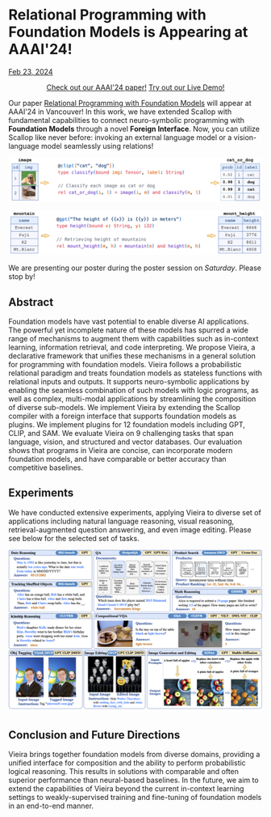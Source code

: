 # Relational Programming with Foundation Models is Appearing at AAAI'24!

<a href="#" class="markdown-tag">Feb 23, 2024</a>

<center>
  <a class="link-button" target="_blank" href="/artifacts/papers/aaai24/scallop_aaai24.pdf">Check out our AAAI'24 paper!</a>
  <a class="link-button" target="_blank" href="https://scallop.build/">Try out our Live Demo!</a>
</center>

Our paper [Relational Programming with Foundation Models](/artifacts/papers/aaai24/scallop_aaai24.pdf) will appear at AAAI'24 in Vancouver!
In this work, we have extended Scallop with fundamental capabilities to connect neuro-symbolic programming with **Foundation Models** through a novel **Foreign Interface**.
Now, you can utilize Scallop like never before: invoking an external language model or a vision-language model seamlessly using relations!

![cat-or-dog](/img/aaai24/cat-or-dog.png)

![mountain-height](/img/aaai24/mountain-height.png)

We are presenting our poster during the poster session on *Saturday*.
Please stop by!

## Abstract

Foundation models have vast potential to enable diverse AI applications.
The powerful yet incomplete nature of these models has spurred a wide range of mechanisms to augment them with capabilities such as in-context learning, information retrieval, and code interpreting.
We propose Vieira, a declarative framework that unifies these mechanisms in a general solution for programming with foundation models.
Vieira follows a probabilistic relational paradigm and treats foundation models as stateless functions with relational inputs and outputs.
It supports neuro-symbolic applications by enabling the seamless combination of such models with logic programs, as well as complex, multi-modal applications by streamlining the composition of diverse sub-models.
We implement Vieira by extending the Scallop compiler with a foreign interface that supports foundation models as plugins.
We implement plugins for 12 foundation models including GPT, CLIP, and SAM.
We evaluate Vieira on 9 challenging tasks that span language, vision, and structured and vector databases.
Our evaluation shows that programs in Vieira are concise, can incorporate modern foundation models, and have comparable or better accuracy than competitive baselines.

## Experiments

We have conducted extensive experiments, applying Vieira to diverse set of applications including natural language reasoning, visual reasoning, retrieval-augmented question answering, and even image editing.
Please see below for the selected set of tasks.

![tasks](/img/aaai24/tasks.png)

## Conclusion and Future Directions

Vieira brings together foundation models from diverse domains, providing a unified interface for composition and the ability to perform probabilistic logical reasoning.
This results in solutions with comparable and often superior performance than neural-based baselines.
In the future, we aim to extend the capabilities of Vieira beyond the current in-context learning settings to weakly-supervised training and fine-tuning of foundation models in an end-to-end manner.
